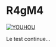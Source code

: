 # R4gM4

[![YOUHOU](https://markdown-videos-api.jorgenkh.no/url?url=https%3A%2F%2Fyoutube.com%2Fshorts%2FopnKt8U9ryU%3Fsi%3Djj1trZq94RYrcPnf)](https://youtube.com/shorts/opnKt8U9ryU?si=jj1trZq94RYrcPnf)

Le test continue...
